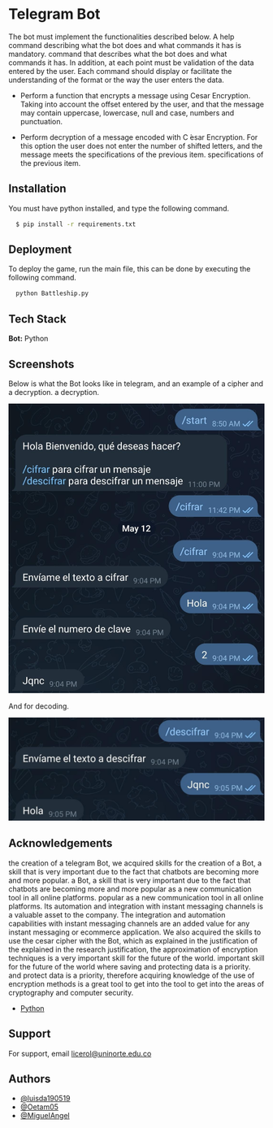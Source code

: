 
# Telegram Bot

The bot must implement the functionalities described below. A help command describing what the bot does and what commands it has is mandatory.
command that describes what the bot does and what commands it has. In addition, at each point
must be validation of the data entered by the user. Each command should display
or facilitate the understanding of the format or the way the user enters the data.

- Perform a function that encrypts a message using Cesar Encryption. Taking into account the offset entered by the user, and that the message may contain uppercase, lowercase, null and case, numbers and punctuation.

- Perform decryption of a message encoded with C ́esar Encryption. For this option the user does not enter the number of shifted letters, and the message meets the specifications of the previous item. specifications of the previous item.
## Installation

You must have python installed, and type the following command.

```bash
  $ pip install -r requirements.txt
```
    


## Deployment

To deploy the game, run the main file, this can be done by executing the following command.
```bash
  python Battleship.py
```


## Tech Stack

**Bot:** Python


## Screenshots

Below is what the Bot looks like in telegram, and an example of a cipher and a decryption.
a decryption.

![1](https://raw.githubusercontent.com/luisda190519/Bot-de-telegram/main/images/bot1.jpeg)

And for decoding.

![2](https://raw.githubusercontent.com/luisda190519/Bot-de-telegram/main/images/bot2.jpeg)





## Acknowledgements

the creation of a telegram Bot, we acquired skills for the creation of a Bot, a skill that is very important due to the fact that chatbots are becoming more and more popular.
a Bot, a skill that is very important due to the fact that chatbots are becoming more and more popular as a new communication tool in all online platforms.
popular as a new communication tool in all online platforms. Its
automation and integration with instant messaging channels is a valuable asset to the company.
The integration and automation capabilities with instant messaging channels are an added value for any instant messaging or ecommerce application.
We also acquired the skills to use the cesar cipher with the Bot, which as explained in the justification of the
explained in the research justification, the approximation of encryption techniques is a very important skill for the future of the world.
important skill for the future of the world where saving and protecting data is a priority.
and protect data is a priority, therefore acquiring knowledge of the use of encryption methods is a great tool to get into the
tool to get into the areas of cryptography and computer security.

 - [Python](https://www.python.org)




## Support

For support, email licerol@uninorte.edu.co


## Authors

- [@luisda190519](https://github.com/luisda190519)
- [@Oetam05](https://github.com/Oetam05)
- [@MigueIAngel](https://github.com/MigueIAngel)


